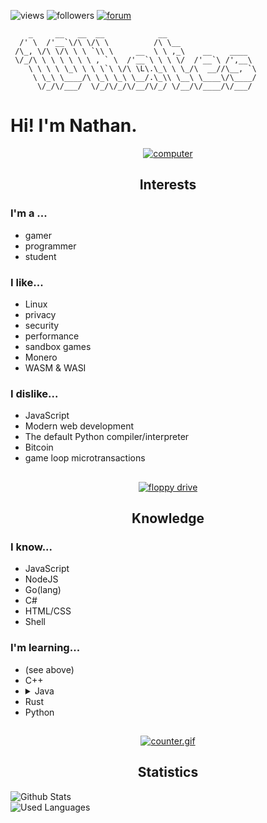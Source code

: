 ![views](https://komarev.com/ghpvc/?username=10Nates&style=flat-square)
![followers](https://custom-icon-badges.demolab.com/github/followers/10nates?logo=person-add&style=flat-square)
[![forum](https://custom-icon-badges.demolab.com/badge/-Discussions-/?logo=megaphone&style=flat-square&color=grey)](https://github.com/10Nates/10Nates/discussions)

```fix
    _     __   __  __            __                     
  /' \  /'__`\/\ \/\ \          /\ \__                  
 /\_, \/\ \/\ \ \ `\\ \     __  \ \ ,_\    __    ____   
 \/_/\ \ \ \ \ \ \ , ` \  /'__`\ \ \ \/  /'__`\ /',__\  
    \ \ \ \ \_\ \ \ \`\ \/\ \L\.\_\ \ \_/\  __//\__, `\ 
     \ \_\ \____/\ \_\ \_\ \__/.\_\\ \__\ \____\/\____/ 
      \/_/\/___/  \/_/\/_/\/__/\/_/ \/__/\/____/\/___/  
```
# Hi! I'm Nathan.

<div align="center">
  
  [![computer](https://logmyip.com/src/unlog/computer.webp)](https://www.wonder-tonic.com/geocitiesizer/)
  ## Interests
  
</div>

### I'm a ...
- gamer 
- programmer
- student

### I like...
- Linux 
- privacy
- security
- performance
- sandbox games
- Monero
- WASM & WASI

### I dislike...
- JavaScript
- Modern web development
- The default Python compiler/interpreter
- Bitcoin
- game loop microtransactions

<div align="center">
  
  ## 
  [![floppy drive](https://logmyip.com/src/unlog/floppy.webp)](https://www.wonder-tonic.com/geocitiesizer/)
  ## Knowledge
  
</div>

### I know...
- JavaScript
- NodeJS
- Go(lang)
- C#
- HTML/CSS
- Shell

### I'm learning...
- (see above)
- C++
- <details><summary>Java</summary>I must address a matter of utmost importance regarding the ongoing discourse between Java and JavaScript within the illustrious realm of digital programming. Permit me to elucidate upon this subject: Java, with its distinguished "write once, run anywhere" principle, presents itself as an eminent platform-agnostic solution. Conversely, JavaScript emerges within the browser environment, proficiently executing intricate front-end maneuvers. 🌐🎩 Java, the bastion of structured programming, emphasizes the merits of object-oriented design through its implementation of classes and inheritance. In contrast, JavaScript asserts its distinctiveness by employing prototypes and a peculiar coercion mechanism to circumvent the traditional class-based paradigm. The juxtaposition is evident, akin to Java's measured consumption of espresso, fostering a staid environment in server rooms, juxtaposed against JavaScript's exuberant engagement with the Document Object Model (DOM), analogous to an effervescent marsupial. ☕🦘 The nomenclature, as a point of contention, warrants thorough examination. The selection of nomenclature is indeed dubious, for the semblance between the names Java and JavaScript is akin to that of separated fraternal twins. It is as though a capricious jest has been played upon the discerning programmer, thereby instigating inadvertent 'for' loop analogies between the two languages. A vexing asynchrony ensues. 🧐⚙️ Java's unwavering commitment to strict typing cultivates an environment of meticulous precision, ensuring crystal-clear comprehension before the hallowed moment of program execution. Contrastingly, JavaScript's dynamic typing manifests an intriguing penchant for flexibility, valiantly deciphering types at runtime. This dissonance on the typological spectrum propagates an ambience of uncertainty within the coding arena. 🧮💡 However, it behooves one to not merely apprehend, but to embrace the fascinating reality that despite their inherent incongruities, both languages possess their own unique idiosyncrasies and contribute substantively to the dynamic digital landscape. Whether one is diligently punctuating statements in Java or orchestrating intricate syntax in JavaScript, it is paramount to recognize the shared lineage that unites these intricate linguistic systems. In light of this, the mastery over the delightful caprices of these languages shall undoubtedly equip programmers to navigate the myriad intricacies of the broader technological milieu with remarkable dexterity, finesse, and aplomb. 🚀🔍🎨</details>
- Rust
- Python 

<div align="center">
  
  ## 
  [![counter.gif](https://almostd.one/assets/counter.webp)](https://www.wonder-tonic.com/geocitiesizer/)
  ## Statistics

</div>

![Github Stats](https://github-readme-stats-git-masterrstaa-rickstaa.vercel.app/api?username=10Nates&theme=transparent)
<br>
![Used Languages](https://github-readme-stats-git-masterrstaa-rickstaa.vercel.app/api/top-langs/?username=10Nates&layout=compact&theme=transparent)
    
